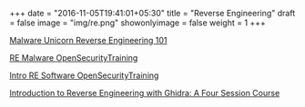+++
date = "2016-11-05T19:41:01+05:30"
title = "Reverse Engineering"
draft = false
image = "img/re.png"
showonlyimage = false
weight = 1
+++

<!--more-->

[Malware Unicorn Reverse Engineering 101](https://malwareunicorn.org/workshops/re101.html#0)

[RE Malware OpenSecurityTraining](http://opensecuritytraining.info/ReverseEngineeringMalware.html)

[Intro RE Software OpenSecurityTraining](http://opensecuritytraining.info/IntroductionToReverseEngineering.html)

[Introduction to Reverse Engineering with Ghidra: A Four Session Course](https://wrongbaud.github.io/posts/ghidra-training/)